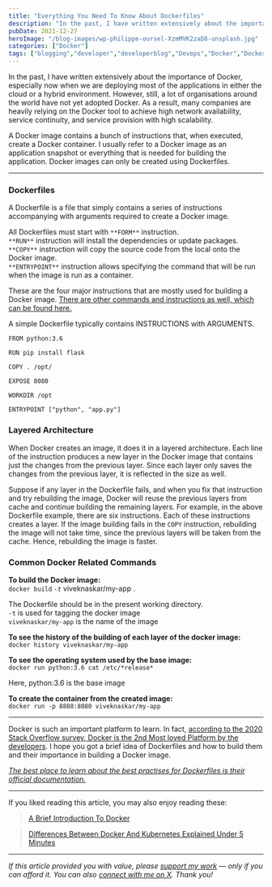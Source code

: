 ```yaml
---
title: "Everything You Need To Know About Dockerfiles"
description: "In the past, I have written extensively about the importance of Docker, especially now when we are deploying most of the applications in either the cloud or a hybrid environment. However, still, a lot of organisations around the world have not yet adopted Docker. As a result, many companies are heavily relying on the Docker [&hellip;]"
pubDate: 2021-12-27
heroImage: "/blog-images/wp-philippe-oursel-XzmMVK2zaD8-unsplash.jpg"
categories: ["Docker"]
tags: ["blogging","developer","developerblog","Devops","Docker","Dockerfile","thedeveloperstory"]
---
```


In the past, I have written extensively about the importance of Docker, especially now when we are deploying most of the applications in either the cloud or a hybrid environment. However, still, a lot of organisations around the world have not yet adopted Docker. As a result, many companies are heavily relying on the Docker tool to achieve high network availability, service continuity, and service provision with high scalability.

A Docker image contains a bunch of instructions that, when executed, create a Docker container. I usually refer to a Docker image as an application snapshot or everything that is needed for building the application. Docker images can only be created using Dockerfiles.

* * *

### Dockerfiles

A Dockerfile is a file that simply contains a series of instructions accompanying with arguments required to create a Docker image.

All Dockerfiles must start with `**FORM**` instruction.  
`**RUN**` instruction will install the dependencies or update packages.  
`**COPY**` instruction will copy the source code from the local onto the Docker image.  
`**ENTRYPOINT**` instruction allows specifying the command that will be run when the image is run as a container.

These are the four major instructions that are mostly used for building a Docker image. [There are other commands and instructions as well, which can be found here.](https://thedeveloperstory.com/2020/04/18/a-brief-introduction-to-docker/ "https://thedeveloperstory.com/2020/04/18/a-brief-introduction-to-docker/")

A simple Dockerfile typically contains INSTRUCTIONS with ARGUMENTS.

```
FROM python:3.6

RUN pip install flask

COPY . /opt/

EXPOSE 8080

WORKDIR /opt

ENTRYPOINT ["python", "app.py"]
```

### Layered Architecture

When Docker creates an image, it does it in a layered architecture. Each line of the instruction produces a new layer in the Docker image that contains just the changes from the previous layer. Since each layer only saves the changes from the previous layer, it is reflected in the size as well.

Suppose if any layer in the Dockerfile fails, and when you fix that instruction and try rebuilding the image, Docker will reuse the previous layers from cache and continue building the remaining layers. For example, in the above Dockerfile example, there are six instructions. Each of these instructions creates a layer. If the image building fails in the `COPY` instruction, rebuilding the image will not take time, since the previous layers will be taken from the cache. Hence, rebuilding the image is faster.

### Common Docker Related Commands

**To build the Docker image:**  
`docker build` _`-t`_ viveknaskar/my-app .  
  
The Dockerfile should be in the present working directory.  
`-t` is used for tagging the docker image  
`viveknaskar/my-app` is the name of the image

**To see the history of the building of each layer of the docker image:**  
`docker history viveknaskar/my-app`

**To see the operating system used by the base image:**  
`docker run python:3.6 cat /etc/*release*`  
  
Here, python:3.6 is the base image

**To create the container from the created image:**  
`docker run -p 8888:8080 viveknaskar/my-app`

* * *

Docker is such an important platform to learn. In fact, [according to the 2020 Stack Overflow survey, Docker is the 2nd Most loved Platform by the developers](https://insights.stackoverflow.com/survey/2020#most-loved-dreaded-and-wanted). I hope you got a brief idea of Dockerfiles and how to build them and their importance in building a Docker image.

[_The best place to learn about the best practises for Dockerfiles is their official documentation._](https://docs.docker.com/develop/develop-images/dockerfile_best-practices/ "https://docs.docker.com/develop/develop-images/dockerfile_best-practices/")

* * *

If you liked reading this article, you may also enjoy reading these:

> [A Brief Introduction To Docker](https://thedeveloperstory.com/2020/04/18/a-brief-introduction-to-docker/)

> [Differences Between Docker And Kubernetes Explained Under 5 Minutes](https://thedeveloperstory.com/2020/12/25/differences-between-docker-and-kubernetes-explained-under-5-minutes/)

* * *

_If this article provided you with value, please [support my work](https://buymeacoffee.com/viveknaskar) — only if you can afford it. You can also [connect with me on X](https://x.com/vivek_naskar). Thank you!_